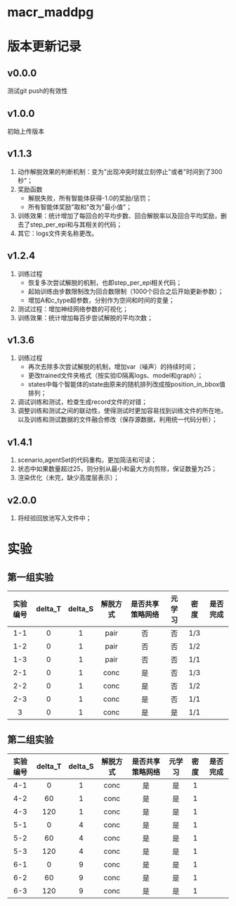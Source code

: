 # macr_maddpg# 版本更新记录## v0.0.0测试git push的有效性## v1.0.0初始上传版本## v1.1.3   1. 动作解脱效果的判断机制：变为"出现冲突时就立刻停止"或者"时间到了300秒"；   2. 奖励函数      - 解脱失败，所有智能体获得-1.0的奖励/惩罚；       - 所有智能体奖励"取和"改为"最小值"；   3. 训练效果：统计增加了每回合的平均步数、回合解脱率以及回合平均奖励，删去了step_per_epi和与其相关的代码；   4. 其它：logs文件夹名称更改。## v1.2.4   1. 训练过程      - 恢复多次尝试解脱的机制，也即step_per_epi相关代码；      - 起始训练由步数限制改为回合数限制（1000个回合之后开始更新参数）；      - 增加A和c_type超参数，分别作为空间和时间的变量；   2. 测试过程：增加神经网络参数的可视化；   3. 训练效果：统计增加每百步尝试解脱的平均次数；## v1.3.6   1. 训练过程      - 再次去除多次尝试解脱的机制，增加var（噪声）的持续时间；      - 更改trained文件夹格式（按实验ID隔离logs、model和graph）；      - states中每个智能体的state由原来的随机排列改成按position_in_bbox值排列；   2. 调试训练和测试，检查生成record文件的对错；   3. 调整训练和测试之间的联动性，使得测试时更加容易找到训练文件的所在地，以及训练和测试数据的文件融合修改（保存源数据，利用统一代码分析）；## v1.4.1   1. scenario,agentSet的代码重构，更加简洁和可读；    2. 状态中如果数量超过25，则分别从最小和最大方向剪除，保证数量为25；   3. 渲染优化（未完，缺少高度层表示）；## v2.0.0   1. 将经验回放池写入文件中；# 实验## 第一组实验| 实验编号 | delta_T | delta_S | 解脱方式 | 是否共享策略网络 | 元学习 | 密度  | 是否完成 ||:----:|:-------:|:-------:|:----:|:--------:|:---:|:---:|:----:|| 1-1  |    0    |    1    | pair |    否     |  否  | 1/3 |      || 1-2  |    0    |    1    | pair |    否     |  否  | 1/2 |      || 1-3  |    0    |    1    | pair |    否     |  否  | 1/1 |      || 2-1  |    0    |    1    | conc |    是     |  否  | 1/3 |      || 2-2  |    0    |    1    | conc |    是     |  否  | 1/2 |      || 2-3  |    0    |    1    | conc |    是     |  否  | 1/1 |      ||  3   |    0    |    1    | conc |    是     |  是  | 1/1 |      |## 第二组实验| 实验编号 | delta_T | delta_S | 解脱方式 | 是否共享策略网络 | 元学习 | 密度  | 是否完成 ||:----:|:-------:|:-------:|:----:|:--------:|:---:|:---:|:----:|| 4-1  |    0    |    1    | conc |    是     |  是  |  1  |      || 4-2  |   60    |    1    | conc |    是     |  是  |  1  |      || 4-3  |   120   |    1    | conc |    是     |  是  |  1  |      || 5-1  |    0    |    4    | conc |    是     |  是  |  1  |      || 5-2  |   60    |    4    | conc |    是     |  是  |  1  |      || 5-3  |   120   |    4    | conc |    是     |  是  |  1  |      || 6-1  |    0    |    9    | conc |    是     |  是  |  1  |      || 6-2  |   60    |    9    | conc |    是     |  是  |  1  |      || 6-3  |   120   |    9    | conc |    是     |  是  |  1  |      |
